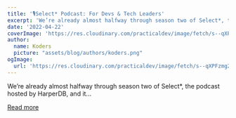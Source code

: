 ```yaml
---
title: '🎙️Select* Podcast: For Devs & Tech Leaders'
excerpt: 'We’re already almost halfway through season two of Select*, the podcast hosted by HarperDB, and it...'
date: '2022-04-22'
coverImage: 'https://res.cloudinary.com/practicaldev/image/fetch/s--qXPFzmg2--/c_imagga_scale,f_auto,fl_progressive,h_420,q_auto,w_1000/https://dev-to-uploads.s3.amazonaws.com/uploads/articles/vw5zpfctuh9oilc5m5ak.png'
author:
  name: Koders
  picture: "assets/blog/authors/koders.png"
ogImage:
  url: 'https://res.cloudinary.com/practicaldev/image/fetch/s--qXPFzmg2--/c_imagga_scale,f_auto,fl_progressive,h_420,q_auto,w_1000/https://dev-to-uploads.s3.amazonaws.com/uploads/articles/vw5zpfctuh9oilc5m5ak.png'
---
```


We’re already almost halfway through season two of Select*, the podcast hosted by HarperDB, and it...

[Read more](https://dev.to/margo_hdb/select-podcast-for-devs-tech-leaders-5g2c)
